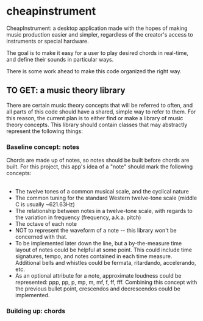 # cheapinstrument
CheapInstrument: a desktop application made with the hopes of making music production easier and simpler, regardless of the creator's access to instruments or special hardware.

The goal is to make it easy for a user to play desired chords in real-time, and define their sounds in particular ways.

There is some work ahead to make this code organized the right way.

<h2>TO GET: a music theory library</h2>
There are certain music theory concepts that will be referred to often, and all parts of this code should have a shared, simple way to refer to them. For this reason, the current plan is to either find or make a library of music theory concepts. This library should contain classes that may abstractly represent the following things:

<h3>Baseline concept: notes</h3>
Chords are made up of notes, so notes should be built before chords are built. For this project, this app's idea of a "note" should mark the following concepts:
<br>
<br>
<ul>
  <li>The twelve tones of a common musical scale, and the cyclical nature</li>
  <li>The common tuning for the standard Western twelve-tone scale (middle C is usually ~621.63Hz)</li>
  <li>The relationship between notes in a twelve-tone scale, with regards to the variation in frequency (frequency, a.k.a. pitch)</li>
  <li>The octave of each note</li>
  <li>NOT to represent the waveform of a note -- this library won't be concerned with that.</li>
  <li>To be implemented later down the line, but a by-the-measure time layout of notes could be helpful at some point. This could include time signatures, tempo, and notes contained in each time measure. Additional bells and whistles could be fermata, ritardando, accelerando, etc.</li>
  <li>As an optional attribute for a note, approximate loudness could be represented: ppp, pp, p, mp, m, mf, f, ff, fff. Combining this concept with the previous bullet point, crescendos and decrescendos could be implemented.</li>
</ul>
<h3>Building up: chords</h3>
